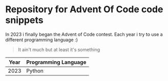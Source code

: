 # Repository for Advent Of Code code snippets

In 2023 i finally began the Advent of Code contest.
Each year i try to use a different programming language :)
> It ain't much but at least it's something

Year | Programming Language
---  | ---
2023 | Python
